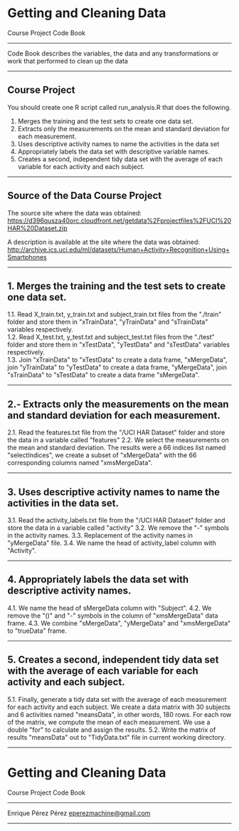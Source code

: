 # Getting and Cleaning Data 
  Course Project 
  Code Book
  
*************************************************************************
 Code Book describes the variables, the data and any transformations 
 or work that performed to clean up the data
*************************************************************************

## Course Project

You should create one R script called run_analysis.R that does the following.
1. Merges the training and the test sets to create one data set.
2. Extracts only the measurements on the mean and standard deviation for each measurement.
3. Uses descriptive activity names to name the activities in the data set
4. Appropriately labels the data set with descriptive variable names.
5. Creates a second, independent tidy data set with the average of each variable for each activity and each subject.
*************************************************************************

## Source of the Data Course Project

The source site where the data was obtained:  
https://d396qusza40orc.cloudfront.net/getdata%2Fprojectfiles%2FUCI%20HAR%20Dataset.zip

A description is available at the site where the data was obtained:
http://archive.ics.uci.edu/ml/datasets/Human+Activity+Recognition+Using+Smartphones    

*************************************************************************

## 1. Merges the training and the test sets to create one data set.

1.1. Read X_train.txt, y_train.txt and subject_train.txt files from the 
     "./train" folder and store them in "xTrainData", "yTrainData" and 
     "sTrainData" variables respectively.       
1.2. Read X_test.txt, y_test.txt and subject_test.txt files from the 
     "./test" folder and store them in "xTestData", "yTestData" and 
     "sTestData" variables respectively.  
1.3. Join "xTrainData" to "xTestData" to create a data frame, "xMergeData", 
     join "yTrainData" to "yTestData" to create a data frame, "yMergeData", 
     join "sTrainData" to "sTestData" to create a data frame "sMergeData".  

*************************************************************************

##  2.- Extracts only the measurements on the mean and standard deviation for each measurement.

2.1. Read the features.txt file from the "/UCI HAR Dataset" folder and 
     store the data in a variable called "features"
2.2. We select the measurements on the mean and standard deviation. The 
     results were a 66 indices list named "selectIndices", we create a 
     subset of "xMergeData" with the 66 corresponding columns named 
     "xmsMergeData".  

*************************************************************************

##  3. Uses descriptive activity names to name the activities in the data set.

3.1. Read the activity_labels.txt file from the "/UCI HAR Dataset" folder 
     and store the data in a variable called "activity"
3.2. We remove the "-" symbols in the activity names. 
3.3. Replacement of the activity names in "yMergeData" file.
3.4. We name the head of activity_label column with "Activity".

*************************************************************************

##  4. Appropriately labels the data set with descriptive activity names.

4.1. We name the head of sMergeData column with "Subject".
4.2. We remove the "()" and "-" symbols in the column of "xmsMergeData"
     data frame.
4.3. We combine "sMergeData", "yMergeData" and "xmsMergeData" to "trueData" 
     frame. 

*************************************************************************

##  5. Creates a second, independent tidy data set with the average of each variable for each activity and each subject.

5.1. Finally, generate a tidy data set with the average of each measurement 
     for each activity and each subject. We create a data matrix with 30 
     subjects and 6 activities named "meansData", in other words, 180 rows. 
     For each row of the matrix, we compute the mean of each measurement. 
     We use a double "for" to calculate and assign the results.
5.2. Write the matrix of results "meansData" out to "TidyData.txt" file 
     in current working directory. 

*************************************************************************

# Getting and Cleaning Data 
  Course Project 
  Code Book

*************************************************************************

 Enrique Pérez Pérez
 eperezmachine@gmail.com

*************************************************************************
